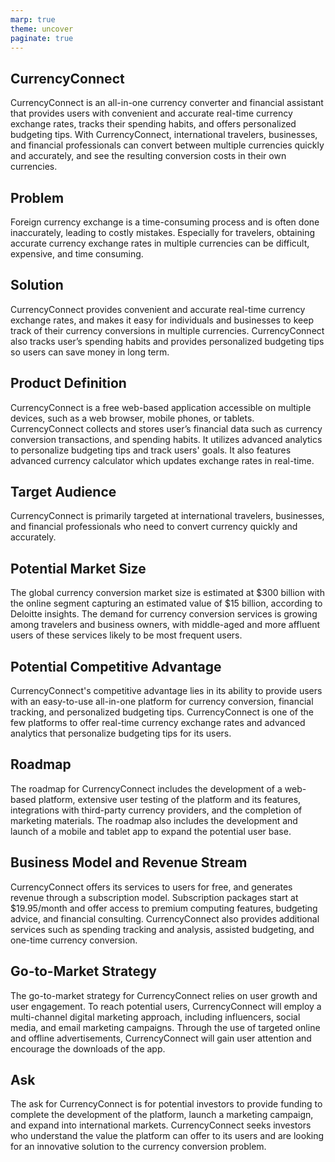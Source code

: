 ```yaml
---
marp: true
theme: uncover
paginate: true
---
```

## CurrencyConnect 

CurrencyConnect is an all-in-one currency converter and financial assistant that provides users with convenient and accurate real-time currency exchange rates, tracks their spending habits, and offers personalized budgeting tips. With CurrencyConnect, international travelers, businesses, and financial professionals can convert between multiple currencies quickly and accurately, and see the resulting conversion costs in their own currencies. 

## Problem 

Foreign currency exchange is a time-consuming process and is often done inaccurately, leading to costly mistakes. Especially for travelers, obtaining accurate currency exchange rates in multiple currencies can be difficult, expensive, and time consuming. 

## Solution

CurrencyConnect provides convenient and accurate real-time currency exchange rates, and makes it easy for individuals and businesses to keep track of their currency conversions in multiple currencies. CurrencyConnect also tracks user’s spending habits and provides personalized budgeting tips so users can save money in long term.

## Product Definition

CurrencyConnect is a free web-based application accessible on multiple devices, such as a web browser, mobile phones, or tablets. CurrencyConnect collects and stores user’s financial data such as currency conversion transactions, and spending habits. It utilizes advanced analytics to personalize budgeting tips and track users' goals. It also features advanced currency calculator which updates exchange rates in real-time. 

## Target Audience

CurrencyConnect is primarily targeted at international travelers, businesses, and financial professionals who need to convert currency quickly and accurately. 

## Potential Market Size

The global currency conversion market size is estimated at $300 billion with the online segment capturing an estimated value of $15 billion, according to Deloitte insights. The demand for currency conversion services is growing among travelers and business owners, with middle-aged and more affluent users of these services likely to be most frequent users. 

## Potential Competitive Advantage

CurrencyConnect's competitive advantage lies in its ability to provide users with an easy-to-use all-in-one platform for currency conversion, financial tracking, and personalized budgeting tips. CurrencyConnect is one of the few platforms to offer real-time currency exchange rates and advanced analytics that personalize budgeting tips for its users.

## Roadmap

The roadmap for CurrencyConnect includes the development of a web-based platform, extensive user testing of the platform and its features, integrations with third-party currency providers, and the completion of marketing materials. The roadmap also includes the development and launch of a mobile and tablet app to expand the potential user base. 

## Business Model and Revenue Stream

CurrencyConnect offers its services to users for free, and generates revenue through a subscription model. Subscription packages start at $19.95/month and offer access to premium computing features, budgeting advice, and financial consulting. CurrencyConnect also provides additional services such as spending tracking and analysis, assisted budgeting, and one-time currency conversion. 

## Go-to-Market Strategy
The go-to-market strategy for CurrencyConnect relies on user growth and user engagement. To reach potential users, CurrencyConnect will employ a multi-channel digital marketing approach, including influencers, social media, and email marketing campaigns. Through the use of targeted online and offline advertisements, CurrencyConnect will gain user attention and encourage the downloads of the app. 

## Ask

The ask for CurrencyConnect is for potential investors to provide funding to complete the development of the platform, launch a marketing campaign, and expand into international markets. CurrencyConnect seeks investors who understand the value the platform can offer to its users and are looking for an innovative solution to the currency conversion problem.
  